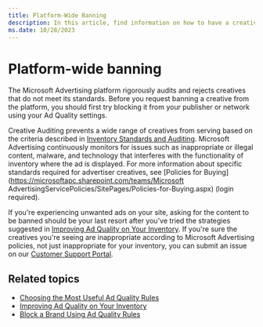 ```yaml
---
title: Platform-Wide Banning
description: In this article, find information on how to have a creative banned from the platform.
ms.date: 10/28/2023
---
```


# Platform-wide banning

The Microsoft Advertising platform rigorously audits and rejects creatives that do not meet its standards. Before you request banning a creative from the platform, you should first try blocking it from your publisher or network using your Ad Quality settings.

Creative Auditing prevents a wide range of creatives from serving based on the criteria described in [Inventory Standards and Auditing](inventory-standards-and-auditing.md). Microsoft Advertising continuously monitors for issues such as inappropriate or illegal content, malware, and technology that interferes with the functionality of inventory where the ad is displayed. For more information about specific standards
required for advertiser creatives, see [Policies for Buying](https://microsoftapc.sharepoint.com/teams/Microsoft AdvertisingServicePolicies/SitePages/Policies-for-Buying.aspx) (login required).

If you're experiencing unwanted ads on your site, asking for the content to be banned should be your last resort after you've tried the
strategies suggested in [Improving Ad Quality on Your Inventory](improving-ad-quality-on-your-inventory.md). If you're sure the creatives you're seeing are inappropriate according to Microsoft Advertising policies, not just inappropriate for your inventory, you can submit an issue on our [Customer Support Portal](https://help.xandr.com/login).

## Related topics

- [Choosing the Most Useful Ad Quality Rules](choosing-the-most-useful-ad-quality-rules.md)
- [Improving Ad Quality on Your Inventory](improving-ad-quality-on-your-inventory.md)
- [Block a Brand Using Ad Quality Rules](block-a-brand-using-ad-quality-rules.md)
